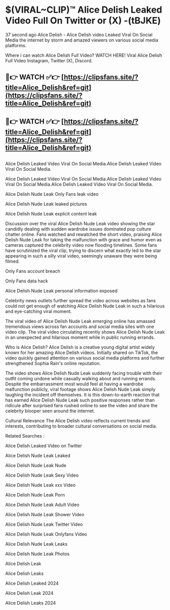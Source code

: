 # $(VIRAL~CLIP)™ Alice Delish Leaked Video Full On Twitter or (X) -(tBJKE)
37 second ago Alice Delish - Alice Delish video Leaked Viral On Social Media the internet by storm and amazed viewers on various social media platforms.

Where i can watch Alice Delish Full Video? WATCH HERE! Viral Alice Delish Full Video Instagram, Twitter (X), Discord.

## 🔴👉 WATCH ✅👉 [https://clipsfans.site/?title=Alice_Delish&ref=git](https://clipsfans.site/?title=Alice_Delish&ref=git)
## 🔴👉 WATCH ✅👉 [https://clipsfans.site/?title=Alice_Delish&ref=git](https://clipsfans.site/?title=Alice_Delish&ref=git)
##
Alice Delish Leaked Video Viral On Social Media.Alice Delish Leaked Video Viral On Social Media.

Alice Delish Leaked Video Viral On Social Media.Alice Delish Leaked Video Viral On Social Media.Alice Delish Leaked Video Viral On Social Media.

Alice Delish Nude Leak Only Fans leak video

Alice Delish Nude Leak leaked pictures

Alice Delish Nude Leak explicit content leak

Discussion over the viral Alice Delish Nude Leak video showing the star candidly dealing with sudden wardrobe issues dominated pop culture chatter online. Fans watched and rewatched the short video, praising Alice Delish Nude Leak for taking the malfunction with grace and humor even as cameras captured the celebrity video now flooding timelines. Some fans have scrutinized the viral clip, trying to discern what exactly led to the star appearing in such a silly viral video, seemingly unaware they were being filmed.


Only Fans account breach

Only Fans data hack

Alice Delish Nude Leak personal information exposed

Celebrity news outlets further spread the video across websites as fans could not get enough of watching Alice Delish Nude Leak in such a hilarious and eye-catching viral moment.


The viral video of Alice Delish Nude Leak emerging online has amassed tremendous views across fan accounts and social media sites with one video clip. The viral video circulating recently shows Alice Delish Nude Leak in an unexpected and hilarious moment while in public running errands.


Who is Alice Delish? Alice Delish is a creative young digital artist widely known for her amazing Alice Delish videos. Initially shared on TikTok, the video quickly gained attention on various social media platforms and further strengthened Sophia Rain's online reputation.

The video shows Alice Delish Nude Leak suddenly facing trouble with their outfit coming undone while casually walking about and running errands. Despite the embarrassment most would feel at having a wardrobe malfunction publicly, viral footage shows Alice Delish Nude Leak simply laughing the incident off themselves. It is this down-to-earth reaction that has earned Alice Delish Nude Leak such positive responses rather than ridicule after surprised fans rushed online to see the video and share the celebrity blooper seen around the internet.

Cultural Relevance The Alice Delish video reflects current trends and interests, contributing to broader cultural conversations on social media.

Related Searches :

Alice Delish Leaked Video on Twitter

Alice Delish Nude Leak Leaked

Alice Delish Nude Leak Nude

Alice Delish Nude Leak Sexy Video

Alice Delish Nude Leak xxx Video

Alice Delish Nude Leak Porn

Alice Delish Nude Leak Adult Video

Alice Delish Nude Leak Shower Video

Alice Delish Nude Leak Twitter Video

Alice Delish Nude Leak Onlyfans Video

Alice Delish Nude Leak Leaks

Alice Delish Nude Leak Photos

Alice Delish Leak

Alice Delish Leaks

Alice Delish Leaked 2024

Alice Delish Leak 2024

Alice Delish Leaks 2024
